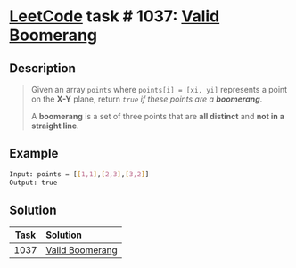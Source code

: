 # [LeetCode][leetcode] task # 1037: [Valid Boomerang][task]

Description
-----------

> Given an array `points` where `points[i] = [xi, yi]` represents a point on the **X-Y** plane,
> return _`true` if these points are a **boomerang**_.
> 
> A **boomerang** is a set of three points that are **all distinct** and **not in a straight line**.

Example
-------

```sh
Input: points = [[1,1],[2,3],[3,2]]
Output: true
```

Solution
--------

| Task | Solution                    |
|:----:|:----------------------------|
| 1037 | [Valid Boomerang][solution] |


[leetcode]: <http://leetcode.com/>
[task]: <https://leetcode.com/problems/valid-boomerang/>
[solution]: <https://github.com/wellaxis/praxis-leetcode/blob/main/src/main/java/com/witalis/praxis/leetcode/task/h11/p1037/option/Practice.java>
